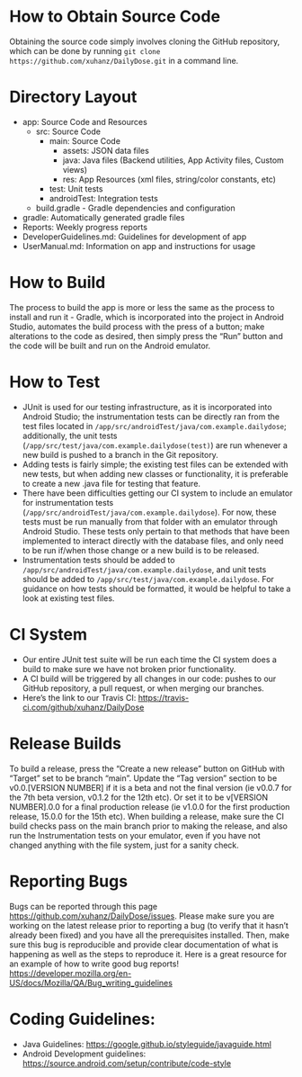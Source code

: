 # How to Obtain Source Code
Obtaining the source code simply involves cloning the GitHub repository, which can be done by running `git clone https://github.com/xuhanz/DailyDose.git` in a command line.

# Directory Layout
* app: Source Code and Resources<br>
	* src: Source Code<br>
		* main: Source Code<br>
			* assets: JSON data files<br>
			* java: Java files (Backend utilities, App Activity files, Custom views)<br>
			* res: App Resources (xml files, string/color constants, etc)<br>
		* test: Unit tests <br>
		* androidTest: Integration tests <br>
	* build.gradle - Gradle dependencies and configuration<br>
* gradle: Automatically generated gradle files<br>
* Reports: Weekly progress reports<br>
* DeveloperGuidelines.md: Guidelines for development of app<br>
* UserManual.md: Information on app and instructions for usage<br>

# How to Build
The process to build the app is more or less the same as the process to install and run it - Gradle, which is incorporated into the project in Android Studio, automates the build process with the press of a button; make alterations to the code as desired, then simply press the “Run” button and the code will be built and run on the Android emulator.

# How to Test
- JUnit is used for our testing infrastructure, as it is incorporated into Android Studio; the instrumentation tests can be directly ran from the test files located in `/app/src/androidTest/java/com.example.dailydose`; additionally, the unit tests (`/app/src/test/java/com.example.dailydose(test)`) are run whenever a new build is pushed to a branch in the Git repository.<br>
- Adding tests is fairly simple; the existing test files can be extended with new tests, but when adding new classes or functionality, it is preferable to create a new .java file for testing that feature.<br>
- There have been difficulties getting our CI system to include an emulator for instrumentation tests (`/app/src/androidTest/java/com.example.dailydose`). For now, these tests must be run manually from that folder with an emulator through Android Studio. These tests only pertain to that methods that have been implemented to interact directly with the database files, and only need to be run if/when those change or a new build is to be released.<br>
- Instrumentation tests should be added to `/app/src/androidTest/java/com.example.dailydose`, and unit tests should be added to `/app/src/test/java/com.example.dailydose`. For guidance on how tests should be formatted, it would be helpful to take a look at existing test files. <br>

# CI System
- Our entire JUnit test suite will be run each time the CI system does a build to make sure we have not broken prior functionality. <br>
- A CI build will be triggered by all changes in our code: pushes to our GitHub repository, a pull request, or when merging our branches. <br>
- Here’s the link to our Travis CI: https://travis-ci.com/github/xuhanz/DailyDose <br>

# Release Builds
To build a release, press the “Create a new release” button on GitHub with “Target” set to be branch “main”. Update the “Tag version” section to be v0.0.[VERSION NUMBER] if it is a beta and not the final version (ie v0.0.7 for the 7th beta version, v0.1.2 for the 12th etc). Or set it to be v[VERSION NUMBER].0.0 for a final production release (ie v1.0.0 for the first production release, 15.0.0 for the 15th etc). When building a release, make sure the CI build checks pass on the main branch prior to making the release, and also run the Instrumentation tests on your emulator, even if you have not changed anything with the file system, just for a sanity check.

# Reporting Bugs
Bugs can be reported through this page https://github.com/xuhanz/DailyDose/issues. Please make sure you are working on the latest release prior to reporting a bug (to verify that it hasn’t already been fixed) and you have all the prerequisites installed. Then, make sure this bug is reproducible and provide clear documentation of what is happening as well as the steps to reproduce it. Here is a great resource for an example of how to write good bug reports! https://developer.mozilla.org/en-US/docs/Mozilla/QA/Bug_writing_guidelines 

# Coding Guidelines:
- Java Guidelines: https://google.github.io/styleguide/javaguide.html <br>
- Android Development guidelines: https://source.android.com/setup/contribute/code-style <br>




